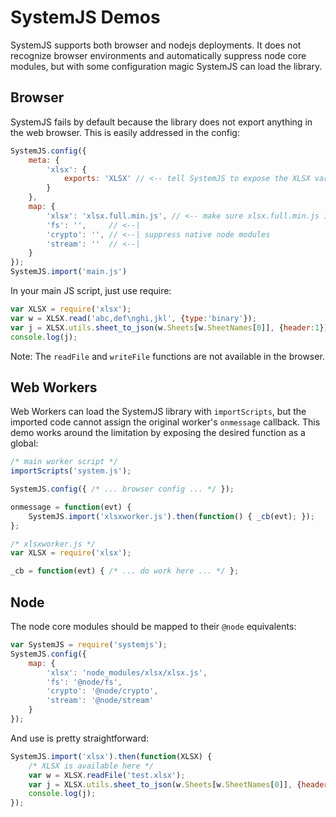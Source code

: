# SystemJS Demos

SystemJS supports both browser and nodejs deployments.  It does not recognize
browser environments and automatically suppress node core modules, but with some
configuration magic SystemJS can load the library.

## Browser

SystemJS fails by default because the library does not export anything in the
web browser.  This is easily addressed in the config:

```js
SystemJS.config({
	meta: {
		'xlsx': {
			exports: 'XLSX' // <-- tell SystemJS to expose the XLSX variable
		}
	},
	map: {
		'xlsx': 'xlsx.full.min.js', // <-- make sure xlsx.full.min.js is in same dir
		'fs': '',     // <--|
		'crypto': '', // <--| suppress native node modules
		'stream': ''  // <--|
	}
});
SystemJS.import('main.js')
```

In your main JS script, just use require:

```js
var XLSX = require('xlsx');
var w = XLSX.read('abc,def\nghi,jkl', {type:'binary'});
var j = XLSX.utils.sheet_to_json(w.Sheets[w.SheetNames[0]], {header:1});
console.log(j);
```

Note: The `readFile` and `writeFile` functions are not available in the browser.

## Web Workers

Web Workers can load the SystemJS library with `importScripts`, but the imported
code cannot assign the original worker's `onmessage` callback.  This demo works
around the limitation by exposing the desired function as a global:

```js
/* main worker script */
importScripts('system.js');

SystemJS.config({ /* ... browser config ... */ });

onmessage = function(evt) {
	SystemJS.import('xlsxworker.js').then(function() { _cb(evt); });
};

/* xlsxworker.js */
var XLSX = require('xlsx');

_cb = function(evt) { /* ... do work here ... */ };
```

## Node

The node core modules should be mapped to their `@node` equivalents:

```js
var SystemJS = require('systemjs');
SystemJS.config({
	map: {
		'xlsx': 'node_modules/xlsx/xlsx.js',
		'fs': '@node/fs',
		'crypto': '@node/crypto',
		'stream': '@node/stream'
	}
});
```

And use is pretty straightforward:

```js
SystemJS.import('xlsx').then(function(XLSX) {
	/* XLSX is available here */
	var w = XLSX.readFile('test.xlsx');
	var j = XLSX.utils.sheet_to_json(w.Sheets[w.SheetNames[0]], {header:1});
	console.log(j);
});
```


